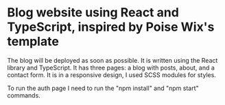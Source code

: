 # Blog website using React and TypeScript, inspired by Poise Wix's template
The blog will be deployed as soon as possible. It is written using the React library and TypeScript. It has three pages: a blog with posts, about, and a contact form. It is in a responsive design, I used SCSS modules for styles.

To run the auth page I need to run the "npm install" and "npm start" commands.
